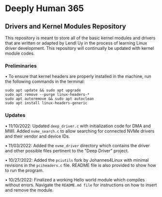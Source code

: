 # Deeply Human 365 

## Drivers and Kernel Modules Repository

This repository is meant to store all of the basic kernel modules and drivers that are written or adapted by Lendl Uy in the process of learning Linux driver development. This repository will continually be updated with kernel module codes.

### Preliminaries

• To ensure that kernel headers are properly installed in the machine, run the following commands in the terminal:

```
sudo apt update && sudo apt upgrade
sudo apt remove --purge linux-headers-*
sudo apt autoremove && sudo apt autoclean
sudo apt install linux-headers-generic
```

### Updates

• 11/10/2022: Updated `deep_driver.c` with initialization code for DMA and MWI. Added `nvme_search.c` to allow searching for connected NVMe drivers and their vendor and device IDs.

• 11/03/2022: Added the `nvme_driver` directory which contains the driver and other possible files pertinent to the "Deep Driver" project.

• 10/27/2022: Added the `pciutils` fork by Johannes4Linux with minimal revisions in the `pciheaders.c` file. README file is also provided to show how to run the program.

• 10/25/2022: Finalized a working Hello world module which compiles without errors. Navigate the `README.md file` for instructions on how to insert and remove the module.
